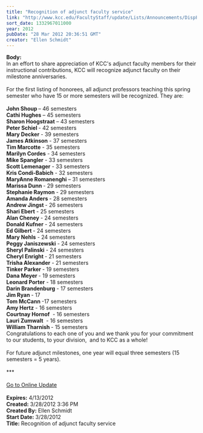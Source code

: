 ```yaml
---
title: "Recognition of adjunct faculty service"
link: "http://www.kcc.edu/FacultyStaff/update/Lists/Announcements/DispForm.aspx?ID=650"
sort_date: 1332967011000
year: 2012
pubDate: "28 Mar 2012 20:36:51 GMT"
creator: "Ellen Schmidt"
---
```


<div><b>Body:</b> <div class="ExternalClass1569F5518F9A495E99F6626BAAE08DB2">
<div>In an effort to share appreciation of KCC's adjunct faculty members for their instructional contributions, KCC will recognize adjunct faculty on their milestone anniversaries. </div>
<div> </div>
<div>For the first listing of honorees, all adjunct professors teaching this spring semester who have 15 or more semesters will be recognized. They are:</div>
<div> </div>
<div><strong>John Shoup </strong>– 46 semesters<br /><strong>Cathi Hughes</strong> – 45 semesters<br /><strong>Sharon Hoogstraat</strong> – 43 semesters<br /><strong>Peter Schiel </strong>- 42 semesters<br /><strong>Mary Decker</strong> - 39 semesters<br /><strong>James Atkinson</strong> - 37 semesters<br /><strong>Tim Marcotte</strong> - 35 semesters<br /><strong>Marilyn Cordes</strong> - 34 semesters<br /><strong>Mike Spangler</strong> - 33 semesters<br /><strong>Scott Lemenager</strong> - 33 semesters<br /><strong>Kris Condi-Babich</strong> - 32 semesters<br /><strong>MaryAnne Romanenghi</strong> – 31 semesters<br /><strong>Marissa Dunn </strong>- 29 semesters<br /><strong>Stephanie Raymon</strong> - 29 semesters<br /><strong>Amanda Anders </strong>- 28 semesters<br /><strong>Andrew Jingst </strong>- 26 semesters<br /><strong>Shari Ebert</strong> - 25 semesters<br /><strong>Alan Cheney </strong>- 24 semesters<br /><strong>Donald Kufner</strong> - 24 semesters<br /><strong>Ed Gilbert </strong>- 24 semesters<br /><strong>Mary Nehls</strong> - 24 semesters<br /><strong>Peggy Janiszewski</strong> - 24 semesters<br /><strong>Sheryl Palinski</strong> - 24 semesters<br /><strong>Cheryl Enright </strong>- 21 semesters<br /><strong>Trisha Alexander</strong> - 21 semesters<br /><strong>Tinker Parker </strong>- 19 semesters<br /><strong>Dana Meyer </strong>- 19 semesters<br /><strong>Leonard Porter</strong> - 18 semesters<br /><strong>Darin Brandenburg</strong> - 17 semesters<br /><strong>Jim Ryan </strong>- 17<br /><strong>Tom McCann </strong>-17 semesters<br /><strong>Amy Hertz</strong> - 16 semesters<br /><strong>Courtnay Hornof</strong>  - 16 semesters<br /><strong>Lauri Zumwalt</strong>  - 16 semesters<br /><strong>William Tharnish </strong>- 15 semesters<br /></div>
<div>
<div>
<div>Congratulations to each one of you and we thank you for your commitment to our students, to your division,  and to KCC as a whole!</div>
<div> </div>For future adjunct milestones, one year will equal three semesters (15 semesters = 5 years).</div>
<div> </div>
<div>***</div>
<div> </div>
<div><a href="/FacultyStaff/update/Pages/dailyupdate.aspx">Go to Online Update</a></div>
<div> </div></div></div></div>
<div><b>Expires:</b> 4/13/2012</div>
<div><b>Created:</b> 3/28/2012 3:36 PM</div>
<div><b>Created By:</b> Ellen Schmidt</div>
<div><b>Start Date:</b> 3/28/2012</div>
<div><b>Title:</b> Recognition of adjunct faculty service</div>
